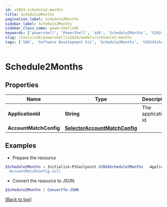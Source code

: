```yaml
---
id: v2024-schedule2-months
title: Schedule2Months
pagination_label: Schedule2Months
sidebar_label: Schedule2Months
sidebar_class_name: powershellsdk
keywords: ['powershell', 'PowerShell', 'sdk', 'Schedule2Months', 'V2024Schedule2Months'] 
slug: /tools/sdk/powershell/v2024/models/schedule2-months
tags: ['SDK', 'Software Development Kit', 'Schedule2Months', 'V2024Schedule2Months']
---
```



# Schedule2Months

## Properties

Name | Type | Description | Notes
------------ | ------------- | ------------- | -------------
**ApplicationId** | **String** | The application id | [optional] 
**AccountMatchConfig** | [**SelectorAccountMatchConfig**](selector-account-match-config) |  | [optional] 

## Examples

- Prepare the resource
```powershell
$Schedule2Months = Initialize-PSSailpoint.V2024Schedule2Months  -ApplicationId 2c91808874ff91550175097daaec161c" `
 -AccountMatchConfig null
```

- Convert the resource to JSON
```powershell
$Schedule2Months | ConvertTo-JSON
```


[[Back to top]](#) 

